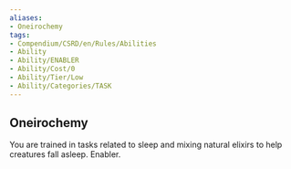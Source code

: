 ```yaml
---
aliases:
- Oneirochemy
tags:
- Compendium/CSRD/en/Rules/Abilities
- Ability
- Ability/ENABLER
- Ability/Cost/0
- Ability/Tier/Low
- Ability/Categories/TASK
---
```


  
## Oneirochemy  
You are trained in tasks related to sleep and mixing natural elixirs to help creatures fall asleep. Enabler. 